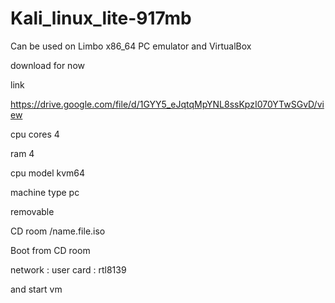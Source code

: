 # Kali_linux_lite-917mb
Can be used on Limbo x86_64 PC emulator and VirtualBox 




download for now 


link



https://drive.google.com/file/d/1GYY5_eJqtqMpYNL8ssKpzI070YTwSGvD/view






cpu cores 4

ram 4

cpu model kvm64

machine type pc

removable

CD room /name.file.iso

Boot from CD room







network : user
card    : rtl8139

and start vm
